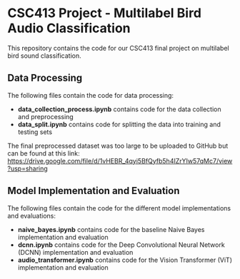 # CSC413 Project - Multilabel Bird Audio Classification
This repository contains the code for our CSC413 final project on multilabel bird sound classification.

## Data Processing
The following files contain the code for data processing:
* **data_collection_process.ipynb** contains code for the data collection and preprocessing
* **data_split.ipynb** contains code for splitting the data into training and testing sets

The final preprocessed dataset was too large to be uploaded to GitHub but can be found at this link: https://drive.google.com/file/d/1vHEBR_4qyi5BfQyfb5h4IZrYIw57qMc7/view?usp=sharing 

## Model Implementation and Evaluation
The following files contain the code for the different model implementations and evaluations:
* **naive_bayes.ipynb** contains code for the baseline Naive Bayes implementation and evaluation
* **dcnn.ipynb** contains code for the Deep Convolutional Neural Network (DCNN) implementation and evaluation
* **audio_transformer.ipynb** contains code for the Vision Transformer (ViT) implementation and evaluation
